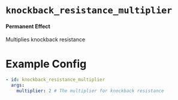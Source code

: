 # `knockback_resistance_multiplier`
#### Permanent Effect

Multiplies knockback resistance

# Example Config
```yaml
- id: knockback_resistance_multiplier
  args:
    multiplier: 2 # The multiplier for knockback resistance
```
